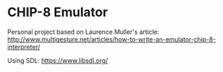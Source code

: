 # CHIP-8 Emulator

Personal project based on Laurence Muller's article: 
http://www.multigesture.net/articles/how-to-write-an-emulator-chip-8-interpreter/


Using SDL:
https://www.libsdl.org/
